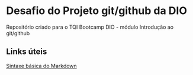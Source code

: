 # Desafio do Projeto git/github da DIO
Repositório criado para o TQI Bootcamp DIO - módulo Introdução ao git/github
## Links úteis
[Sintaxe básica do Markdown](https://www.markdownguide.org/basic-syntax/)
